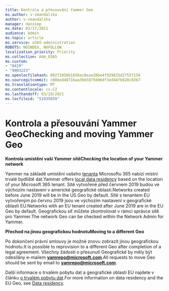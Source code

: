 ```yaml
---
title: Kontrola a přesouvání Yammer Geo
ms.author: v-smandalika
author: v-smandalika
manager: dansimp
ms.date: 03/17/2021
audience: Admin
ms.topic: article
ms.service: o365-administration
ROBOTS: NOINDEX, NOFOLLOW
localization_priority: Priority
ms.collection: Adm_O365
ms.custom:
- "8419"
- "9003223"
ms.openlocfilehash: 89271956b1858ac0eaa20be4f929625d2755f158
ms.sourcegitcommit: c08bed4071baa3bb5879496df3ed44fb828c8367
ms.translationtype: MT
ms.contentlocale: cs-CZ
ms.lasthandoff: 03/19/2021
ms.locfileid: "51035039"
---
```

# <a name="checking-and-moving-yammer-geo"></a><span data-ttu-id="c8840-102">Kontrola a přesouvání Yammer Geo</span><span class="sxs-lookup"><span data-stu-id="c8840-102">Checking and moving Yammer Geo</span></span>

<span data-ttu-id="c8840-103">**Kontrola umístění vaší Yammer sítě**</span><span class="sxs-lookup"><span data-stu-id="c8840-103">**Checking the location of your Yammer network**</span></span>

<span data-ttu-id="c8840-104">Yammer na základě umístění vašeho [tenanta](https://docs.microsoft.com/yammer/manage-security-and-compliance/data-residency) Microsoftu 365 nabízí místní trvalé bydliště dat.</span><span class="sxs-lookup"><span data-stu-id="c8840-104">Yammer offers [local data residency](https://docs.microsoft.com/yammer/manage-security-and-compliance/data-residency) based on the location of your Microsoft 365 tenant.</span></span> <span data-ttu-id="c8840-105">Sítě vytvořené před červnem 2019 budou ve výchozím nastavení v americké geografické oblasti.</span><span class="sxs-lookup"><span data-stu-id="c8840-105">Networks created before June 2019 will be in the US Geo by default.</span></span> <span data-ttu-id="c8840-106">Sítě s tenantem EU vytvořeným po červnu 2019 jsou ve výchozím nastavení v geografické oblasti EU.</span><span class="sxs-lookup"><span data-stu-id="c8840-106">Networks with an EU tenant created after June 2019 are in the EU Geo by default.</span></span> <span data-ttu-id="c8840-107">Geografickou síť můžete zkontrolovat v rámci správce sítě pro Yammer.</span><span class="sxs-lookup"><span data-stu-id="c8840-107">The network Geo can be checked within the Network Admin for Yammer.</span></span>

<span data-ttu-id="c8840-108">**Přechod na jinou geografickou hodnotu**</span><span class="sxs-lookup"><span data-stu-id="c8840-108">**Moving to a different Geo**</span></span>

<span data-ttu-id="c8840-109">Po dokončení právní smlouvy je možné znovu zobrazit jinou geografickou hodnotu.</span><span class="sxs-lookup"><span data-stu-id="c8840-109">It is possible to reprovision to a different Geo after completion of a legal agreement.</span></span> <span data-ttu-id="c8840-110">Všechny žádosti o přesunutí Geografické by měly být odesílány e-mailem **yamrepo@microsoft.com**.</span><span class="sxs-lookup"><span data-stu-id="c8840-110">All requests to move Geo should be sent by email to **yamrepo@microsoft.com**.</span></span>

<span data-ttu-id="c8840-111">Další informace o trvalém pobytu dat a geografické oblasti EU najdete v článku [o trvalém pobytu dat](https://docs.microsoft.com/yammer/manage-security-and-compliance/data-residency).</span><span class="sxs-lookup"><span data-stu-id="c8840-111">For more information on data residency and the EU Geo, see [Data residency](https://docs.microsoft.com/yammer/manage-security-and-compliance/data-residency).</span></span>
